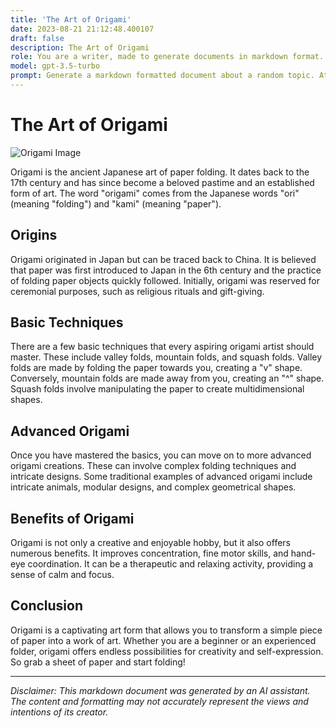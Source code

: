 ```yaml
---
title: 'The Art of Origami'
date: 2023-08-21 21:12:48.400107
draft: false
description: The Art of Origami
role: You are a writer, made to generate documents in markdown format. It is very important that all of the documents you generate are in valid markdown format.
model: gpt-3.5-turbo
prompt: Generate a markdown formatted document about a random topic. At the bottom, include a disclaimer explaining that the document was generated by you. The first line of the document should be the title. Make sure that the entire document is in proper markdown format, using a mix of various tags to make the document visually appealing.
---
```


# The Art of Origami

![Origami Image](https://images.unsplash.com/photo-1578540665906-4508f3150976)

Origami is the ancient Japanese art of paper folding. It dates back to the 17th century and has since become a beloved pastime and an established form of art. The word "origami" comes from the Japanese words "ori" (meaning "folding") and "kami" (meaning "paper").

## Origins

Origami originated in Japan but can be traced back to China. It is believed that paper was first introduced to Japan in the 6th century and the practice of folding paper objects quickly followed. Initially, origami was reserved for ceremonial purposes, such as religious rituals and gift-giving.

## Basic Techniques

There are a few basic techniques that every aspiring origami artist should master. These include valley folds, mountain folds, and squash folds. Valley folds are made by folding the paper towards you, creating a "v" shape. Conversely, mountain folds are made away from you, creating an "^" shape. Squash folds involve manipulating the paper to create multidimensional shapes.

## Advanced Origami

Once you have mastered the basics, you can move on to more advanced origami creations. These can involve complex folding techniques and intricate designs. Some traditional examples of advanced origami include intricate animals, modular designs, and complex geometrical shapes.

## Benefits of Origami

Origami is not only a creative and enjoyable hobby, but it also offers numerous benefits. It improves concentration, fine motor skills, and hand-eye coordination. It can be a therapeutic and relaxing activity, providing a sense of calm and focus.

## Conclusion

Origami is a captivating art form that allows you to transform a simple piece of paper into a work of art. Whether you are a beginner or an experienced folder, origami offers endless possibilities for creativity and self-expression. So grab a sheet of paper and start folding!

---

*Disclaimer: This markdown document was generated by an AI assistant. The content and formatting may not accurately represent the views and intentions of its creator.*